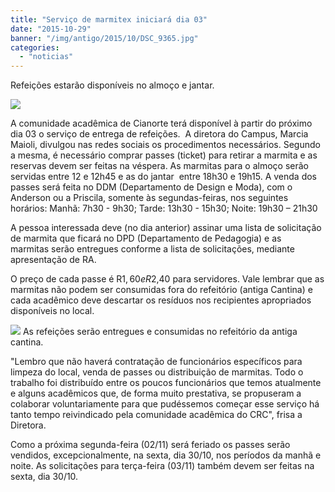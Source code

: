 ```yaml
---
title: "Serviço de marmitex iniciará dia 03"
date: "2015-10-29"
banner: "/img/antigo/2015/10/DSC_9365.jpg"
categories: 
  - "noticias"
---
```


Refeições estarão disponíveis no almoço e jantar.

<!--more-->

![](/img/antigo/2015/10/DSC_9365.jpg) 

A comunidade acadêmica de Cianorte terá disponível à partir do próximo dia 03 o serviço de entrega de refeições.  A diretora do Campus, Marcia Maioli, divulgou nas redes sociais os procedimentos necessários. Segundo a mesma, é necessário comprar passes (ticket) para retirar a marmita e as reservas devem ser feitas na véspera. As marmitas para o almoço serão servidas entre 12 e 12h45 e as do jantar  entre 18h30 e 19h15. A venda dos passes será feita no DDM (Departamento de Design e Moda), com o Anderson ou a Priscila, somente às segundas-feiras, nos seguintes horários: Manhã: 7h30 - 9h30; Tarde: 13h30 - 15h30; Noite: 19h30 – 21h30

A pessoa interessada deve (no dia anterior) assinar uma lista de solicitação de marmita que ficará no DPD (Departamento de Pedagogia) e as marmitas serão entregues conforme a lista de solicitações, mediante apresentação de RA.

O preço de cada passe é R$1,60 e R$2,40 para servidores. Vale lembrar que as marmitas não podem ser consumidas fora do refeitório (antiga Cantina) e cada acadêmico deve descartar os resíduos nos recipientes apropriados disponíveis no local.

![](/img/antigo/2015/10/DSC_93661.jpg) As refeições serão entregues e consumidas no refeitório da antiga cantina.

"Lembro que não haverá contratação de funcionários específicos para limpeza do local, venda de passes ou distribuição de marmitas. Todo o trabalho foi distribuído entre os poucos funcionários que temos atualmente e alguns acadêmicos que, de forma muito prestativa, se propuseram a colaborar voluntariamente para que pudéssemos começar esse serviço há tanto tempo reivindicado pela comunidade acadêmica do CRC", frisa a Diretora.

Como a próxima segunda-feira (02/11) será feriado os passes serão vendidos, excepcionalmente, na sexta, dia 30/10, nos períodos da manhã e noite. As solicitações para terça-feira (03/11) também devem ser feitas na sexta, dia 30/10.
